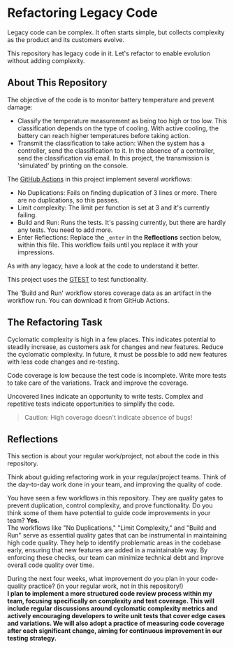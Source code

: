 # Refactoring Legacy Code

Legacy code can be complex. It often starts simple, but collects complexity as the product and its customers evolve.

This repository has legacy code in it. Let's refactor to enable evolution without adding complexity.

## About This Repository

The objective of the code is to monitor battery temperature and prevent damage:

- Classify the temperature measurement as being too high or too low. This classification depends on the type of cooling. With active cooling, the battery can reach higher temperatures before taking action.
- Transmit the classification to take action: When the system has a controller, send the classification to it. In the absence of a controller, send the classification via email. In this project, the transmission is 'simulated' by printing on the console.

The [GitHub Actions](https://docs.github.com/en/actions) in this project implement several workflows:

- No Duplications: Fails on finding duplication of 3 lines or more. There are no duplications, so this passes.
- Limit complexity: The limit per function is set at 3 and it's currently failing.
- Build and Run: Runs the tests. It's passing currently, but there are hardly any tests. You need to add more.
- Enter Reflections: Replace the `_enter` in the **Reflections** section below, within this file. This workflow fails until you replace it with your impressions.

As with any legacy, have a look at the code to understand it better.

This project uses the [GTEST](https://google.github.io/googletest/) to test functionality.

The 'Build and Run' workflow stores coverage data as an artifact in the workflow run. You can download it from GitHub Actions.

## The Refactoring Task

Cyclomatic complexity is high in a few places. This indicates potential to steadily increase, as customers ask for changes and new features. Reduce the cyclomatic complexity. In future, it must be possible to add new features with less code changes and re-testing.

Code coverage is low because the test code is incomplete. Write more tests to take care of the variations. Track and improve the coverage.

Uncovered lines indicate an opportunity to write tests. Complex and repetitive tests indicate opportunities to simplify the code.

> Caution: High coverage doesn't indicate absence of bugs!

## Reflections

This section is about your regular work/project, not about the code in this repository.

Think about guiding refactoring work in your regular/project teams. Think of the day-to-day work done in your team, and improving the quality of code.

You have seen a few workflows in this repository. They are quality gates to prevent duplication, control complexity, and prove functionality. Do you think some of them have potential to guide code improvements in your team? **Yes.**  
The workflows like "No Duplications," "Limit Complexity," and "Build and Run" serve as essential quality gates that can be instrumental in maintaining high code quality. They help to identify problematic areas in the codebase early, ensuring that new features are added in a maintainable way. By enforcing these checks, our team can minimize technical debt and improve overall code quality over time.

During the next four weeks, what improvement do you plan in your code-quality practice? (in your regular work, not in this repository!)  
**I plan to implement a more structured code review process within my team, focusing specifically on complexity and test coverage. This will include regular discussions around cyclomatic complexity metrics and actively encouraging developers to write unit tests that cover edge cases and variations. We will also adopt a practice of measuring code coverage after each significant change, aiming for continuous improvement in our testing strategy.**
